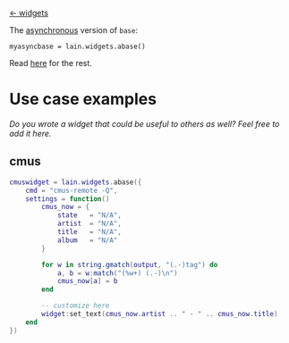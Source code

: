 [<- widgets](https://github.com/copycat-killer/lain/wiki/Widgets)

The [asynchronous](https://github.com/copycat-killer/lain/issues/128) version of `base`:

	myasyncbase = lain.widgets.abase()

Read [here](https://github.com/copycat-killer/lain/wiki/base) for the rest.

Use case examples
========
*Do you wrote a widget that could be useful to others as well? Feel free to add it here.*

cmus
----

```lua
cmuswidget = lain.widgets.abase({
    cmd = "cmus-remote -Q",
    settings = function()
        cmus_now = {
            state   = "N/A",
            artist  = "N/A",
            title   = "N/A",
            album   = "N/A"
        }

        for w in string.gmatch(output, "(.-)tag") do
            a, b = w:match("(%w+) (.-)\n")
            cmus_now[a] = b
        end

        -- customize here
        widget:set_text(cmus_now.artist .. " - " .. cmus_now.title)
    end
})
```